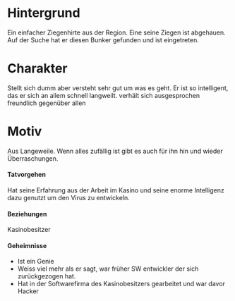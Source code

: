 # Hintergrund
Ein einfacher Ziegenhirte aus der Region. Eine seine Ziegen ist abgehauen. Auf der Suche hat er diesen Bunker gefunden und ist eingetreten.

# Charakter
Stellt sich dumm aber versteht sehr gut um was es geht. Er ist so intelligent, das er sich an allem schnell langweilt. verhält sich ausgesprochen freundlich gegenüber allen

# Motiv
Aus Langeweile. Wenn alles zufällig ist gibt es auch für ihn hin und wieder Überraschungen.

#### Tatvorgehen
Hat seine Erfahrung aus der Arbeit im Kasino und seine enorme Intelligenz dazu genutzt um den Virus zu entwickeln.

#### Beziehungen
Kasinobesitzer

#### Geheimnisse
- Ist ein Genie 
- Weiss viel mehr als er sagt, war früher SW entwickler der sich zurückgezogen hat.
- Hat in der Softwarefirma des Kasinobesitzers gearbeitet und war davor Hacker